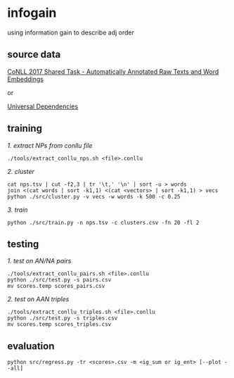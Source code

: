 # infogain
using information gain to describe adj order

## source data
[CoNLL 2017 Shared Task - Automatically Annotated Raw Texts and Word Embeddings](https://lindat.mff.cuni.cz/repository/xmlui/handle/11234/1-1989)

or

[Universal Dependencies](https://github.com/UniversalDependencies)

## training
*1. extract NPs from conllu file*
```{bash}
./tools/extract_conllu_nps.sh <file>.conllu
```

*2. cluster*
```{bash}
cat nps.tsv | cut -f2,3 | tr '\t,' '\n' | sort -u > words
join <(cat words | sort -k1,1) <(cat <vectors> | sort -k1,1) > vecs
python ./src/cluster.py -v vecs -w words -k 500 -c 0.25
```

*3. train*
```{bash}
python ./src/train.py -n nps.tsv -c clusters.csv -fn 20 -fl 2
```

## testing

*1. test on AN/NA pairs*
```{bash}
./tools/extract_conllu_pairs.sh <file>.conllu
python ./src/test.py -s pairs.csv
mv scores.temp scores_pairs.csv
```

*2. test on AAN triples*
```{bash}
./tools/extract_conllu_triples.sh <file>.conllu
python ./src/test.py -s triples.csv
mv scores.temp scores_triples.csv
```

## evaluation
```{bash}
python src/regress.py -tr <scores>.csv -m <ig_sum or ig_ent> [--plot --all]
```
